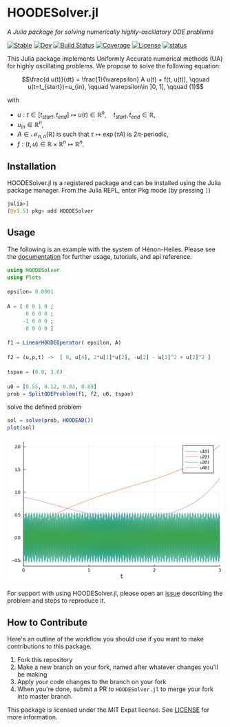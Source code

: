 # HOODESolver.jl

*A Julia package for solving numerically highly-oscillatory ODE problems*

[![Stable](https://img.shields.io/badge/docs-stable-blue.svg)](https://pnavaro.github.io/HOODESolver.jl/stable)
[![Dev](https://img.shields.io/badge/docs-dev-blue.svg)](https://pnavaro.github.io/HOODESolver.jl/dev)
[![Build Status](https://github.com/pnavaro/HOODESolver.jl/workflows/CI/badge.svg)](https://github.com/pnavaro/HOODESolver.jl/actions)
[![Coverage](https://codecov.io/gh/pnavaro/HOODESolver.jl/branch/master/graph/badge.svg)](https://codecov.io/gh/pnavaro/HOODESolver.jl)
[![License](https://img.shields.io/badge/License-MIT-yellow.svg)](https://opensource.org/licenses/MIT)
[![status](https://joss.theoj.org/papers/816cd9b9f4815a78a08ede5e46fd2978/status.svg)](https://joss.theoj.org/papers/816cd9b9f4815a78a08ede5e46fd2978)

This Julia package implements Uniformly Accurate numerical methods (UA) for highly oscillating problems. We propose to solve the following equation:

$$\frac{d u(t)}{dt} = \frac{1}{\varepsilon} A u(t) + f(t, u(t)), \qquad u(t=t_{start})=u_{in}, \qquad \varepsilon\in ]0, 1], \qquad (1)$$

with 
-  $u : t\in [t_{start}, t_{end}] \mapsto u(t)\in \mathbb{R}^n, \quad t_{start}, t_{end}\in \mathbb{R}$, 
-  $u_{in}\in \mathbb{R}^n$, 
-  $A\in {\mathcal{M}}_{n,n}(\mathbb{R})$ is such that $\tau \mapsto \exp(\tau A)$ is $2 \pi$-periodic,  
-  $f : (t, u) \in  \mathbb{R}\times \mathbb{R}^n \mapsto \mathbb{R}^n$.

## Installation

HOODESolver.jl is a registered package and can be installed using the Julia package manager. From the Julia REPL, enter Pkg mode (by pressing `]`)

```julia
julia>]
(@v1.5) pkg> add HOODESolver
```

## Usage

The following is an example with the system of Hénon-Heiles. Please see the [documentation](https://pnavaro.github.io/HOODESolver.jl/stable/) for further usage, tutorials, and api reference.

```julia
using HOODESolver
using Plots

epsilon= 0.0001

A = [ 0 0 1 0 ; 
      0 0 0 0 ; 
     -1 0 0 0 ; 
      0 0 0 0 ]

f1 = LinearHOODEOperator( epsilon, A)

f2 = (u,p,t) ->  [ 0, u[4], 2*u[1]*u[2], -u[2] - u[1]^2 + u[2]^2 ] 

tspan = (0.0, 3.0)

u0 = [0.55, 0.12, 0.03, 0.89]
prob = SplitODEProblem(f1, f2, u0, tspan)
```

solve the defined problem

```julia
sol = solve(prob, HOODEAB()) 
plot(sol) 
```
![](docs/src/img/example.png)

For support with using HOODESolver.jl, please open an [issue](https://github.com/pnavaro/HOODESolver.jl/issues/new/) describing the problem and steps to reproduce it.

## How to Contribute

Here's an outline of the workflow you should use if you want to make contributions to this package.

1. Fork this repository
2. Make a new branch on your fork, named after whatever changes you'll be making
3. Apply your code changes to the branch on your fork
4. When you're done, submit a PR to `HOODESolver.jl` to merge your fork into master branch.


This package is licensed under the MIT Expat license. See [LICENSE](LICENSE) for more information.

